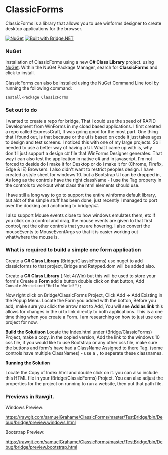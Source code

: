 # ClassicForms

ClassicForms is a library that allows you to use winforms designer to create desktop applications for the browser.

[![NuGet](https://img.shields.io/nuget/v/classicforms.svg)](https://www.nuget.org/packages/classicforms) [![Built with Bridge.NET](https://img.shields.io/badge/built%20with-Bridge.NET-blue.svg)](http://bridge.net/)

### NuGet

installation of ClassicForms using a new **C# Class Library** project. using [NuGet](https://www.nuget.org/packages/classicforms). Within the NuGet Package Manager, search for **ClassicForms** and click to install. 

ClassicForms can also be installed using the NuGet Command Line tool by running the following command:

```
Install-Package ClassicForms
```

### Set out to do

I wanted to create a repo for bridge, That I could use the speed of RAPID Development from WinForms in my cload based applications.
I first created a repo called ExpressCraft, It was going good for the most part. One thing that I found out, is that because or the ui is based on code it just takes ages to design and test screens. I noticed this with one of my large projects. So i needed to use a better way of having a UI. What I came up with is, why don't I just support a design c# file that WinForms Designer generates. That way i can also test the application in native c# and in javascript, I'm not forced to deside do I make it for Desktop or do i make it for (Chrome, Firefix, Edge & IE) Browsers. I also didn't want to restrict peoples design. I have created a style sheet for windows 10. but a Bootstrap UI can be dropped in, As long as the controls have the right className - I use the Tag property in the controls to workout what class the html elements should use.

I have still a long way to go to support the entire winforms default library, but alot of the simple stuff has been done, just recently I managed to port over the docking and anchoring to bridge/c#.

I also support Mouse events close to how windows emulates them, etc if you click on a control and drag, the mouse events are given to that first control, not the other controls that you are hovering. I also convert the mouseEvents to MouseEventArgs so that it is easier working out what/where the mouse is.

### What is required to build a simple one form application

Create a **C# Class Library** (Bridge/ClassicForms) use nuget to add classicforms to that project, Bridge and Retyped.dom will be added also.

Create a **C# Class Library** (.Net 4/Win) but this will be used to store your form's
Create a **Form** add a button
double click on that button, Add ```Console.WriteLine("Hello World!");```    

Now right click on Bridge/ClassicForms Project, Click Add -> Add Existing in the Popup Menu.
Locate the Form you added with the botton, Before you add, make sure you click the arrow next to Add, You will see **Add as link** this allows for changes in the ui to link directly to both applications. This is a one time thing when you create a Form.
I am researching on how to just use one project for now.
   
**Build the Solutiuon**
Locate the Index.html under (Bridge/ClassicForms) Project, make a copy. in the copied version, Add the link to the windows 10 css file, if you would like to use Bootstrap or any other css file, make sure the buttons and form's have had a ClassName Assigned to there Tag. (some controls have multiple ClassNames) - use a `,` to seperate these classnames.

**Running the Solution**

Locate the Copy of Index.html and double click on it. you can also include this HTML file in your (Bridge/ClassicForms) Project.
You can also adjust the properties for the project on running to run a website, then put that path file.
  
### Previews in Rawgit.

Windows Preview:

https://rawgit.com/samuelGrahame/ClassicForms/master/TestBridge/bin/Debug/bridge/preview.windows.html

Bootstrap Preview:

https://rawgit.com/samuelGrahame/ClassicForms/master/TestBridge/bin/Debug/bridge/preview.bootstrap.html

